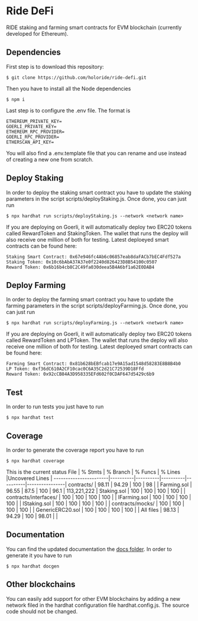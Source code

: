 # Ride DeFi
RIDE staking and farming smart contracts for EVM blockchain (currently developed for Ethereum).

## Dependencies
First step is to download this repository:
```
$ git clone https://github.com/holoride/ride-defi.git
```
Then you have to install all the Node dependencies
```
$ npm i
```
Last step is to configure the .env file. The format is
```
ETHEREUM_PRIVATE_KEY=
GOERLI_PRIVATE_KEY=
ETHEREUM_RPC_PROVIDER=
GOERLI_RPC_PROVIDER=
ETHERSCAN_API_KEY=
```
You will also find a .env.template file that you can rename and use instead of creating a new one from scratch.

## Deploy Staking
In order to deploy the staking smart contract you have to update the staking parameters in the script scripts/deployStaking.js. 
Once done, you can just run
```
$ npx hardhat run scripts/deployStaking.js --network <network name>
```
If you are deploying on Goerli, it will automatically deploy two ERC20 tokens called RewardToken and StakingToken. The wallet that runs the deploy will also receive one million of both for testing.
Latest deploeyed smart contracts can be found here:
```
Staking Smart Contract: 0x67e946fc4Ab6c06857eab8daFACb7bEC4Fdf527a
Staking Token: 0x10c6bAbA37A37e0f2240d826423D8B54100c0507
Reward Token: 0x6b16b4cb8C2C49fa030deea5B4A6bf1a62E0DAB4
```

## Deploy Farming
In order to deploy the farming smart contract you have to update the farming parameters in the script scripts/deployFarming.js. 
Once done, you can just run
```
$ npx hardhat run scripts/deployFarming.js --network <network name>
```
If you are deploying on Goerli, it will automatically deploy two ERC20 tokens called RewardToken and LPToken. The wallet that runs the deploy will also receive one million of both for testing.
Latest deploeyed smart contracts can be found here:
```
Farming Smart Contract: 0x81b628bEBfcab17e9A15ad1548d58283E8B8B4b0
LP Token: 0xf36dC610A2CF10cac0C6A35C2d21C72539D18Ffd
Reward Token: 0x92cCB84A3D958335EFd602f0CDAF647d5429c6b9
```

## Test
In order to run tests you just have to run
```
$ npx hardhat test
```

## Coverage
In order to generate the coverage report you have to run
```
$ npx hardhat coverage
```

This is the current status
File                   |  % Stmts | % Branch |  % Funcs |  % Lines |Uncovered Lines |
-----------------------|----------|----------|----------|----------|----------------|
 contracts/            |    98.11 |    94.29 |      100 |       98 |                |
  Farming.sol          |    96.55 |     87.5 |      100 |     96.1 |    113,221,222 |
  Staking.sol          |      100 |      100 |      100 |      100 |                |
 contracts/interfaces/ |      100 |      100 |      100 |      100 |                |
  IFarming.sol         |      100 |      100 |      100 |      100 |                |
  IStaking.sol         |      100 |      100 |      100 |      100 |                |
 contracts/mocks/      |      100 |      100 |      100 |      100 |                |
  GenericERC20.sol     |      100 |      100 |      100 |      100 |                |
All files              |    98.13 |    94.29 |      100 |    98.01 |                |

## Documentation
You can find the updated documentation the [docs folder](./docs/). In order to generate it you have to run
```
$ npx hardhat docgen
```

## Other blockchains
You can easily add support for other EVM blockchains by adding a new network filed in the hardhat configuration file hardhat.config.js. The source code should not be changed.